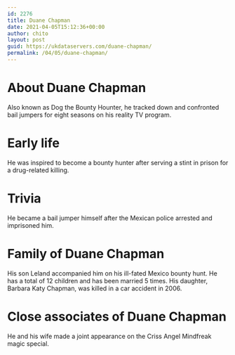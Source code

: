 ```yaml
---
id: 2276
title: Duane Chapman
date: 2021-04-05T15:12:36+00:00
author: chito
layout: post
guid: https://ukdataservers.com/duane-chapman/
permalink: /04/05/duane-chapman/
---
```




  
  
#  About Duane Chapman
                  
                  
                  
Also known as Dog the Bounty Hounter, he tracked down and confronted bail jumpers for eight seasons on his reality TV program.
                  
                
                
                
# Early life
                  
                  
                  
He was inspired to become a bounty hunter after serving a stint in prison for a drug-related killing.
                  
                
                
                
# Trivia
                  
                  
                  
He became a bail jumper himself after the Mexican police arrested and imprisoned him.
                  
                
                
                
# Family of Duane Chapman
                  
                  
                  
His son Leland accompanied him on his ill-fated Mexico bounty hunt. He has a total of 12 children and has been married 5 times. His daughter, Barbara Katy Chapman, was killed in a car accident in 2006.
                  
                
                
                
# Close associates of Duane Chapman
                  
                  
                  
He and his wife made a joint appearance on the Criss Angel Mindfreak magic special.
                  
                
              
            
          
          
          
    
    
  
